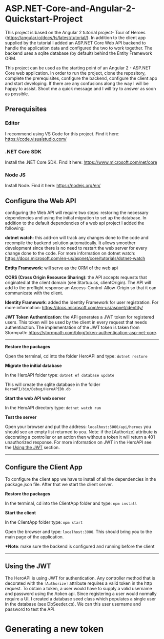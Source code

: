# ASP.NET-Core-and-Angular-2-Quickstart-Project
This project is based on the Angular 2 tutorial project- Tour of Heroes (https://angular.io/docs/ts/latest/tutorial/). In addition to the client app supplied by the tutorial I added an ASP.NET Core Web API backend to handle the application data and configured the two to work together. The backend uses a sqlite database (by default) behind the Entity Framework ORM. 

This project can be used as the starting point of an Angular 2 - ASP.NET Core web application. In order to run the project, clone the repository, complete the prerequisites, configure the backend, configure the client app and start developing. If there are any confusions along the way I will be happy to assist. Shoot me a quick message and I will try to answer as soon as possible.  

## Prerequisites

### Editor
I recommend using VS Code for this project. Find it here: https://code.visualstudio.com/

### .NET Core SDK
Install the .NET Core SDK. Find it here: https://www.microsoft.com/net/core

### Node JS
Install Node. Find it here: https://nodejs.org/en/


## Configure the Web API

configuring the Web API will require two steps: restoring the necessary dependencies and using the initial migration to set up the database. In addition to the default dependencies of a web api project I added the following:

**dotnet watch**: this add-on will track any changes done to the code and recompile the backend solution automatically. It allows smoother development since there is no need to restart the web server for every change done to the code. For more information on dotnet watch: https://docs.microsoft.com/en-us/aspnet/core/tutorials/dotnet-watch

**Entity Framework**: will serve as the ORM of the web api

**CORS (Cross Origin Resource Sharing)**: the API accepts requests that originated at the client domain (see Startup.cs, clientOrigin). The API will add to the preflight response an Access-Control-Allow-Origin so that it can communicate with the client.  

**Identity Framework**: added the Identity Framework for user registration. For more information: https://docs.microsoft.com/en-us/aspnet/identity/

**JWT Token Authentication**: the API generates a JWT token for registered users. This token will be used by the client in every request that needs authentiaction. The implementation of the JWT token is taken from Stormpath: https://stormpath.com/blog/token-authentication-asp-net-core.

---

__Restore the packages__

Open the terminal, cd into the folder HeroAPI and type: `dotnet restore`

__Migrate the initial database__

In the HeroAPI folder type: `dotnet ef database update`

This will create the sqlite database in the folder `HeroAPI/bin/Debug/HeroAPIDb.db`

__Start the web API web server__

In the HeroAPI directory type: `dotnet watch run`

__Test the server__

Open your browser and put the address: `localhost:5000/api/heroes`
you should see an empty list returned to you. Note: if the [Authorize] attribute is decorating a controller or an action then without a token it will return a 401 unauthorized response. For more information on JWT in the HeroAPI see the [Using the JWT](#using-the-jwt) section.  

---

## Configure the Client App

To configure the client app we have to install of all the dependencies in the package.json file. After that we start the client server.

__Restore the packages__

In the terminal, cd into the ClientApp folder and type: `npm install`

__Start the client__

In the ClientApp folder type: `npm start`

Open the browser and type: `localhost:3000`. This should bring you to the main page of the application. 

__*Note__: make sure the backend is configured and running before the client 

---

## Using the JWT

The HeroAPI is using JWT for authentication. Any controller method that is decorated with the `[Authorize]` attribute requires a valid token in the http request. To obtain a token, a user would have to supply a valid username and password using the /token api. Since registering a user would normally require a UI, I created a database seed class which populates a single user in the database (see DbSeeder.cs). We can this user username and password to test the API.

# Generating a new token


